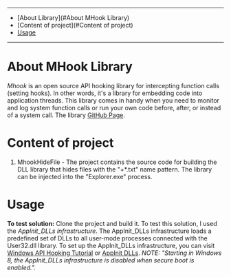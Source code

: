 ______________________________________________________________________________________________________________

* [About Library](#About MHook Library)
* [Content of project](#Content of project)
* [Usage](#usage)
______________________________________________________________________________________________________________

# About MHook Library
*Mhook* is an open source API hooking library for intercepting function calls (setting hooks). In other words, it's a library for embedding code into application threads. 
This library comes in handy when you need to monitor and log system function calls or run your own code before, after, or instead of a system call.
The library [GitHub Page](https://github.com/apriorit/mhook).

# Content of project
1. MhookHideFile - The project contains the source code for building the DLL library that hides files with the "+\*.txt" name pattern. The library can be injected into the "Explorer.exe" process.

# Usage
**To test solution:**
Clone the project and build it. To test this solution, I used the *AppInit_DLLs infrastructure*. The AppInit_DLLs infrastructure loads a predefined set of DLLs to all user-mode processes connected with the User32.dll library.
To set up the AppInit_DLLs infrastructure, you can visit [Windows API Hooking Tutorial](https://www.apriorit.com/dev-blog/160-apihooks) or [AppInit DLLs](https://pentestlab.blog/2020/01/07/persistence-appinit-dlls/).
*NOTE: "Starting in Windows 8, the AppInit_DLLs infrastructure is disabled when secure boot is enabled.".*
